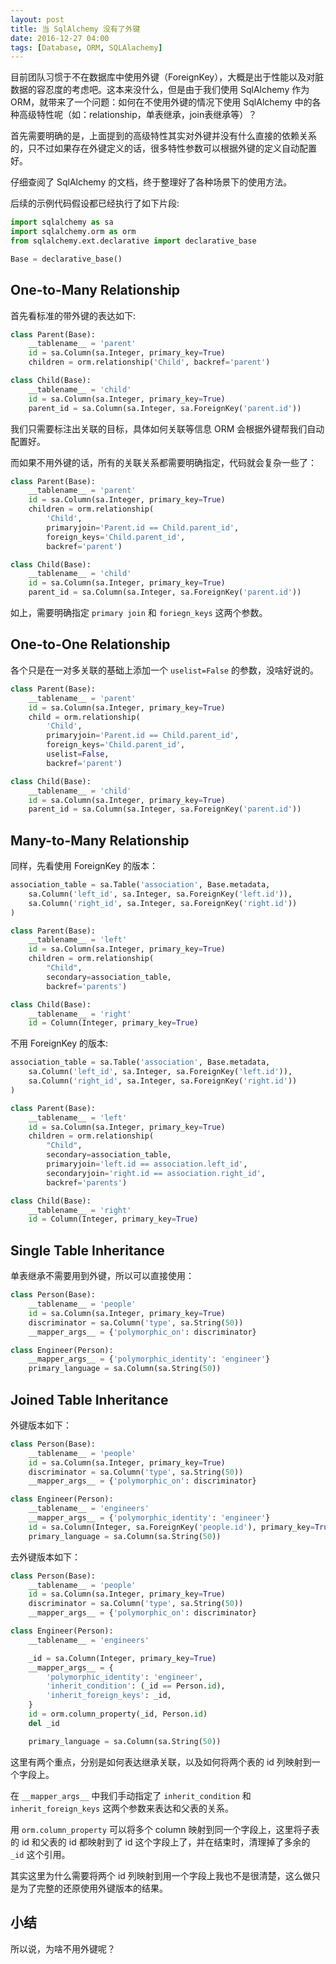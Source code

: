 ```yaml
---
layout: post
title: 当 SqlAlchemy 没有了外键
date: 2016-12-27 04:00
tags: [Database, ORM, SQLAlachemy]
---
```


目前团队习惯于不在数据库中使用外键（ForeignKey），大概是出于性能以及对脏数据的容忍度的考虑吧。这本来没什么，但是由于我们使用 SqlAlchemy 作为 ORM，就带来了一个问题：如何在不使用外键的情况下使用 SqlAlchemy 中的各种高级特性呢（如：relationship，单表继承，join表继承等）？

首先需要明确的是，上面提到的高级特性其实对外键并没有什么直接的依赖关系的，只不过如果存在外键定义的话，很多特性参数可以根据外键的定义自动配置好。

仔细查阅了 SqlAlchemy 的文档，终于整理好了各种场景下的使用方法。

后续的示例代码假设都已经执行了如下片段:

```python
import sqlalchemy as sa
import sqlalchemy.orm as orm
from sqlalchemy.ext.declarative import declarative_base

Base = declarative_base()
```

## One-to-Many Relationship
首先看标准的带外键的表达如下:

```python
class Parent(Base):
    __tablename__ = 'parent'
    id = sa.Column(sa.Integer, primary_key=True)
    children = orm.relationship('Child', backref='parent')

class Child(Base):
    __tablename__ = 'child'
    id = sa.Column(sa.Integer, primary_key=True)
    parent_id = sa.Column(sa.Integer, sa.ForeignKey('parent.id'))
```

我们只需要标注出关联的目标，具体如何关联等信息 ORM 会根据外键帮我们自动配置好。

而如果不用外键的话，所有的关联关系都需要明确指定，代码就会复杂一些了：

```python
class Parent(Base):
    __tablename__ = 'parent'
    id = sa.Column(sa.Integer, primary_key=True)
    children = orm.relationship(
        'Child',
        primaryjoin='Parent.id == Child.parent_id',
        foreign_keys='Child.parent_id',
        backref='parent')

class Child(Base):
    __tablename__ = 'child'
    id = sa.Column(sa.Integer, primary_key=True)
    parent_id = sa.Column(sa.Integer, sa.ForeignKey('parent.id'))
```

如上，需要明确指定 `primary join` 和 `foriegn_keys` 这两个参数。

## One-to-One Relationship
各个只是在一对多关联的基础上添加一个 `uselist=False` 的参数，没啥好说的。

```python
class Parent(Base):
    __tablename__ = 'parent'
    id = sa.Column(sa.Integer, primary_key=True)
    child = orm.relationship(
        'Child',
        primaryjoin='Parent.id == Child.parent_id',
        foreign_keys='Child.parent_id',
        uselist=False,
        backref='parent')

class Child(Base):
    __tablename__ = 'child'
    id = sa.Column(sa.Integer, primary_key=True)
    parent_id = sa.Column(sa.Integer, sa.ForeignKey('parent.id'))
```

## Many-to-Many Relationship
同样，先看使用 ForeignKey 的版本：

```python
association_table = sa.Table('association', Base.metadata,
    sa.Column('left_id', sa.Integer, sa.ForeignKey('left.id')),
    sa.Column('right_id', sa.Integer, sa.ForeignKey('right.id'))
)

class Parent(Base):
    __tablename__ = 'left'
    id = sa.Column(sa.Integer, primary_key=True)
    children = orm.relationship(
        "Child",
        secondary=association_table,
        backref='parents')

class Child(Base):
    __tablename__ = 'right'
    id = Column(Integer, primary_key=True)
```

不用 ForeignKey 的版本:

```python
association_table = sa.Table('association', Base.metadata,
    sa.Column('left_id', sa.Integer, sa.ForeignKey('left.id')),
    sa.Column('right_id', sa.Integer, sa.ForeignKey('right.id'))
)

class Parent(Base):
    __tablename__ = 'left'
    id = sa.Column(sa.Integer, primary_key=True)
    children = orm.relationship(
        "Child",
        secondary=association_table,
        primaryjoin='left.id == association.left_id',
        secondaryjoin='right.id == association.right_id',
        backref='parents')

class Child(Base):
    __tablename__ = 'right'
    id = Column(Integer, primary_key=True)
```

## Single Table Inheritance
单表继承不需要用到外键，所以可以直接使用：

```python
class Person(Base):
    __tablename__ = 'people'
    id = sa.Column(sa.Integer, primary_key=True)
    discriminator = sa.Column('type', sa.String(50))
    __mapper_args__ = {'polymorphic_on': discriminator}

class Engineer(Person):
    __mapper_args__ = {'polymorphic_identity': 'engineer'}
    primary_language = sa.Column(sa.String(50))
```


## Joined Table Inheritance
外键版本如下：

```python
class Person(Base):
    __tablename__ = 'people'
    id = sa.Column(sa.Integer, primary_key=True)
    discriminator = sa.Column('type', sa.String(50))
    __mapper_args__ = {'polymorphic_on': discriminator}

class Engineer(Person):
    __tablename__ = 'engineers'
    __mapper_args__ = {'polymorphic_identity': 'engineer'}
    id = sa.Column(Integer, sa.ForeignKey('people.id'), primary_key=True)
    primary_language = sa.Column(sa.String(50))
```

去外键版本如下：

```python
class Person(Base):
    __tablename__ = 'people'
    id = sa.Column(sa.Integer, primary_key=True)
    discriminator = sa.Column('type', sa.String(50))
    __mapper_args__ = {'polymorphic_on': discriminator}

class Engineer(Person):
    __tablename__ = 'engineers'

    _id = sa.Column(Integer, primary_key=True)
    __mapper_args__ = {
        'polymorphic_identity': 'engineer',
        'inherit_condition': (_id == Person.id),
        'inherit_foreign_keys': _id,
    }
    id = orm.column_property(_id, Person.id)
    del _id

    primary_language = sa.Column(sa.String(50))
```

这里有两个重点，分别是如何表达继承关联，以及如何将两个表的 id 列映射到一个字段上。

在 `__mapper_args__` 中我们手动指定了 `inherit_condition` 和 `inherit_foreign_keys` 这两个参数来表达和父表的关系。

用 `orm.column_property` 可以将多个 column 映射到同一个字段上，这里将子表的 id 和父表的 id 都映射到了 id 这个字段上了，并在结束时，清理掉了多余的 `_id` 这个引用。

其实这里为什么需要将两个 id 列映射到用一个字段上我也不是很清楚，这么做只是为了完整的还原使用外键版本的结果。

## 小结

所以说，为啥不用外键呢？
